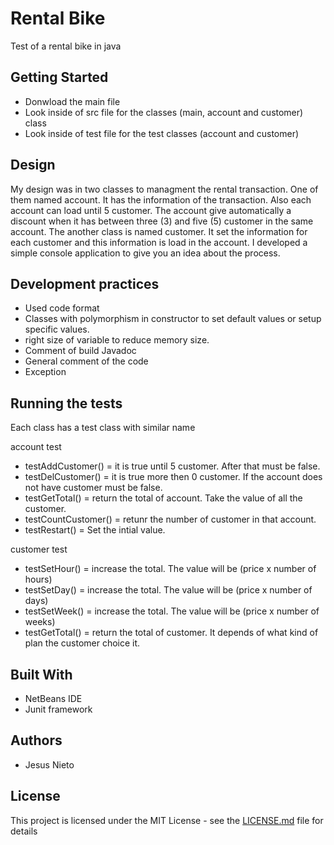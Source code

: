 # Rental Bike
Test of a rental bike in java

## Getting Started
* Donwload the main file
* Look inside of src file for the classes (main, account and customer) class 
* Look inside of test file for the test classes (account and customer)

## Design
My design was in two classes to managment the rental transaction. One of them named account. It has the information of the transaction. Also each account can load until 5 customer. The account give automatically a discount when it has between three (3) and five (5) customer in the same account. The another class is named customer. It set the information for each customer and this information is load in the account. 
I developed a simple console application to give you an idea about the process. 

## Development practices
* Used code format 
* Classes with polymorphism in constructor to set default values or setup specific values.
* right size of variable to reduce memory size.
* Comment of build Javadoc
* General comment of the code
* Exception 

## Running the tests
Each class has a test class with similar name

account test
  * testAddCustomer() = it is true until 5 customer. After that must be false.
  * testDelCustomer() = it is true more then 0 customer. If the account does not have customer must be false.
  * testGetTotal() = return the total of account. Take the value of all the customer.
  * testCountCustomer() =  retunr the number of customer in that account.
  * testRestart() = Set the intial value.
  
customer test
  * testSetHour() = increase the total. The value will be (price x number of hours)
  * testSetDay() = increase the total. The value will be (price x number of days)
  * testSetWeek() = increase the total. The value will be (price x number of weeks)
  * testGetTotal() = return the total of customer. It depends of what kind of plan the customer choice it.

## Built With
* NetBeans IDE
* Junit framework
 

## Authors
* Jesus Nieto

## License
This project is licensed under the MIT License - see the [LICENSE.md](LICENSE.md) file for details


